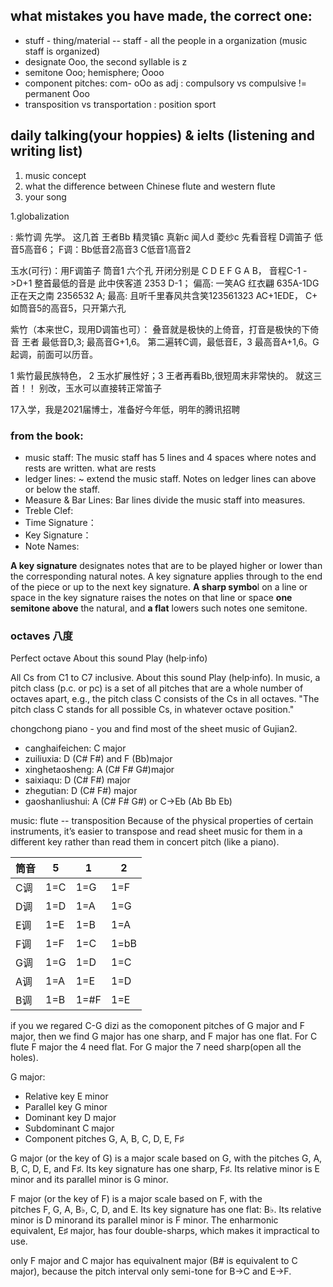 ## what mistakes you have made, the correct one:
- stuff - thing/material   -- staff - all the people in a organization (music staff is organized)
- designate Ooo, the second syllable is z
- semitone Ooo; hemisphere; Oooo
- component pitches:  com- oOo as adj : compulsory vs compulsive != permanent Ooo
- transposition vs transportation   :  position sport


## daily talking(your hoppies) & ielts (listening and writing list)
1. music concept
2. what the difference between Chinese flute and western flute
3. your song


1.globalization



:
紫竹调 先学。 这几首 王者Bb 精灵镇c 真新c 闻人d 菱纱c 先看音程   D调笛子 低音5高音6；  F调：Bb低音2高音3 C低音1高音2

玉水(可行)：用F调笛子 筒音1  六个孔 开闭分别是 C D E F G A B， 音程C-1 ->D+1
整首最低的音是 此中侠客道 2353 D-1；  偏高: 一笑AG  红衣翩 635A-1DG 正在天之南 2356532 A;  最高: 且听千里春风共含笑123561323 AC+1EDE， C+ 如筒音5的高音5，只开第六孔

紫竹（本来世C，现用D调笛也可）： 叠音就是极快的上倚音，打音是极快的下倚音
王者 最低音D,3; 最高音G+1,6。 第二遍转C调，最低音E，3 最高音A+1,6。G起调，前面可以历音。

1 紫竹最民族特色， 2 玉水扩展性好；3 王者再看Bb,很短周末非常快的。 就这三首！！ 别改，玉水可以直接转正常笛子

17入学，我是2021届博士，准备好今年低，明年的腾讯招聘

### from the book:
- music staff: The music staff has 5 lines and 4 spaces where notes and rests are written.  what are rests
- ledger lines: ~ extend the music staff. Notes on ledger lines can above or below the staff.
- Measure & Bar Lines: Bar lines divide the music staff into measures.
- Treble Clef:
- Time Signature：
- Key Signature：
- Note Names:

**A key signature** designates notes that are to be played higher or lower than the corresponding natural notes.
A key signature applies through to the end of the piece or up to the next key signature. 
**A sharp symbo**l on a line or space in the key signature raises the notes on that line or space **one semitone above** the natural, and **a flat** lowers such notes one semitone.

### octaves 八度
Perfect octave About this sound Play (help·info)

All Cs from C1 to C7 inclusive. About this sound Play (help·info).
In music, a pitch class (p.c. or pc) is a set of all pitches that are a whole number of octaves apart, e.g., the pitch class C consists of the Cs in all octaves. "The pitch class C stands for all possible Cs, in whatever octave position."

chongchong piano - you and find most of the sheet music of Gujian2.  
- canghaifeichen: C major
- zuiliuxia: D (C# F#) and F (Bb)major
- xinghetaosheng: A (C# F# G#)major
- saixiaqu: D (C# F#) major
- zhegutian: D (C# F#) major
- gaoshanliushui: A (C# F# G#) or C->Eb (Ab Bb Eb) 

music:
flute -- transposition
Because of the physical properties of certain instruments, it’s easier to transpose and read sheet music for them in a different key rather than read them in concert pitch (like a piano).

|筒音 |5        |1       |2|
|---|---|---|---|
|C调  |1=C 	|1=G    |1=F|
|D调  |1=D	|1=A 	|1=G|
|E调  |1=E	|1=B	|1=A|
|F调  |1=F	|1=C	|1=bB|
|G调  |1=G   |1=D	|1=C|
|A调  |1=A   |1=E    |1=D|
|B调  |1=B   |1=#F	|1=E|

if you we regared C-G dizi as the comoponent pitches of  G major and F major, then we find G major has one sharp, and F major has one flat.   For C flute F major the 4 need flat. For G major the 7 need sharp(open all the holes).

G major:
- Relative key	E minor
- Parallel key	G minor
- Dominant key	D major
- Subdominant	C major
- Component pitches G, A, B, C, D, E, F♯

G major (or the key of G) is a major scale based on G, with the pitches G, A, B, C, D, E, and F♯. Its key signature has one sharp, F♯. Its relative minor is E minor and its parallel minor is G minor.


F major (or the key of F) is a major scale based on F, with the pitches F, G, A, B♭, C, D, and E. Its key signature has one flat: B♭. Its relative minor is D minorand its parallel minor is F minor. The enharmonic equivalent, E♯ major, has four double-sharps, which makes it impractical to use.

only F major and C major has equivalnent major (B# is equivalent to C major), because the pitch interval only semi-tone for B->C and E->F.